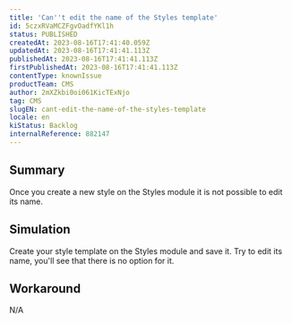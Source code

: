 ```yaml
---
title: 'Can''t edit the name of the Styles template'
id: 5czxRVaMCZFgvOadfYKl1h
status: PUBLISHED
createdAt: 2023-08-16T17:41:40.059Z
updatedAt: 2023-08-16T17:41:41.113Z
publishedAt: 2023-08-16T17:41:41.113Z
firstPublishedAt: 2023-08-16T17:41:41.113Z
contentType: knownIssue
productTeam: CMS
author: 2mXZkbi0oi061KicTExNjo
tag: CMS
slugEN: cant-edit-the-name-of-the-styles-template
locale: en
kiStatus: Backlog
internalReference: 882147
---
```


## Summary


Once you create a new style on the Styles module it is not possible to edit its name.


##

## Simulation


Create your style template on the Styles module and save it. Try to edit its name, you'll see that there is no option for it.


##

## Workaround


N/A





